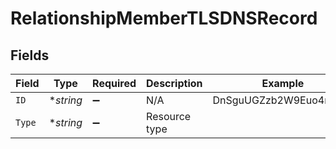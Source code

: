 # RelationshipMemberTLSDNSRecord


## Fields

| Field                 | Type                  | Required              | Description           | Example               |
| --------------------- | --------------------- | --------------------- | --------------------- | --------------------- |
| `ID`                  | **string*             | :heavy_minus_sign:    | N/A                   | DnSguUGZzb2W9Euo4moOR |
| `Type`                | **string*             | :heavy_minus_sign:    | Resource type         |                       |